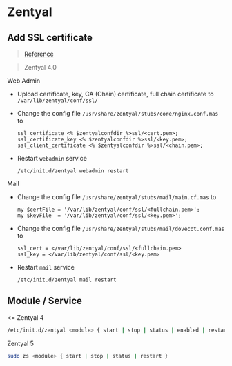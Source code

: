 # Zentyal

## Add SSL certificate

> [Reference](https://doc.zentyal.org/en/ca.html)

> Zentyal 4.0

Web Admin

- Upload certificate, key, CA (Chain) certificate, full chain certificate to `/var/lib/zentyal/conf/ssl/`
  
- Change the config file `/usr/share/zentyal/stubs/core/nginx.conf.mas` to
  
  ```
  ssl_certificate <% $zentyalconfdir %>ssl/<cert.pem>;
  ssl_certificate_key <% $zentyalconfdir %>ssl/<key.pem>;
  ssl_client_certificate <% $zentyalconfdir %>ssl/<chain.pem>;
  ```

- Restart `webadmin` service
  ```
  /etc/init.d/zentyal webadmin restart
  ```

Mail

- Change the config file `/usr/share/zentyal/stubs/mail/main.cf.mas` to
  
  ```
  my $certFile = '/var/lib/zentyal/conf/ssl/<fullchain.pem>';
  my $keyFile  = '/var/lib/zentyal/conf/ssl/<key.pem>';
  ```

- Change the config file `/usr/share/zentyal/stubs/mail/dovecot.conf.mas` to
  
  ```
  ssl_cert = </var/lib/zentyal/conf/ssl/<fullchain.pem>
  ssl_key = </var/lib/zentyal/conf/ssl/<key.pem>
  ```

- Restart `mail` service
  ```
  /etc/init.d/zentyal mail restart
  ```

## Module / Service

<= Zentyal 4

```bash
/etc/init.d/zentyal <module> { start | stop | status | enabled | restart }
```

Zentyal 5

```bash
sudo zs <module> { start | stop | status | restart }
```
